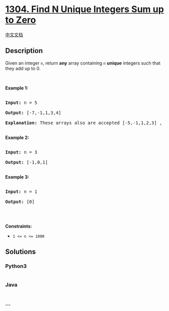 # [1304. Find N Unique Integers Sum up to Zero](https://leetcode.com/problems/find-n-unique-integers-sum-up-to-zero)

[中文文档](/solution/1300-1399/1304.Find%20N%20Unique%20Integers%20Sum%20up%20to%20Zero/README.md)

## Description

<p>Given an integer <code>n</code>, return <strong>any</strong> array containing <code>n</code> <strong>unique</strong>&nbsp;integers such that they add up to 0.</p>

<p>&nbsp;</p>

<p><strong>Example 1:</strong></p>

<pre>

<strong>Input:</strong> n = 5

<strong>Output:</strong> [-7,-1,1,3,4]

<strong>Explanation:</strong> These arrays also are accepted [-5,-1,1,2,3] , [-3,-1,2,-2,4].

</pre>

<p><strong>Example 2:</strong></p>

<pre>

<strong>Input:</strong> n = 3

<strong>Output:</strong> [-1,0,1]

</pre>

<p><strong>Example 3:</strong></p>

<pre>

<strong>Input:</strong> n = 1

<strong>Output:</strong> [0]

</pre>

<p>&nbsp;</p>

<p><strong>Constraints:</strong></p>

<ul>
    <li><code>1 &lt;= n &lt;= 1000</code></li>
</ul>

## Solutions

<!-- tabs:start -->

### **Python3**

```python

```

### **Java**

```java

```

### **...**

```

```

<!-- tabs:end -->
